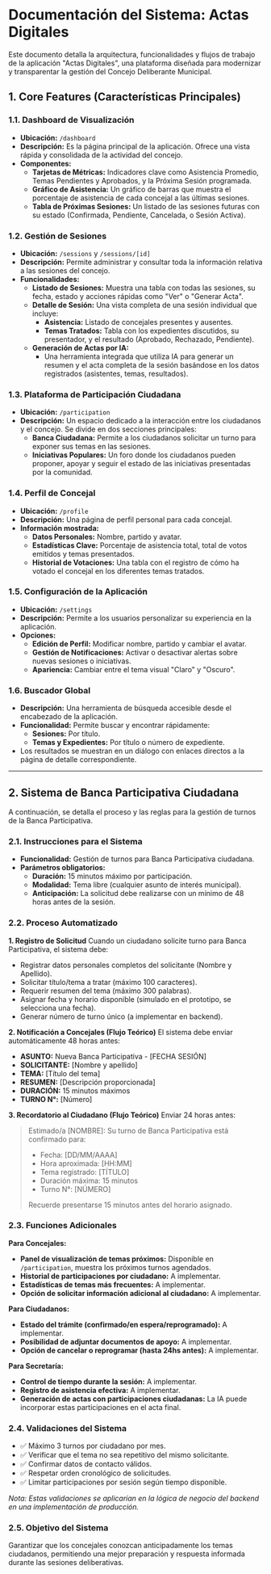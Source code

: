 # Documentación del Sistema: Actas Digitales

Este documento detalla la arquitectura, funcionalidades y flujos de trabajo de la aplicación "Actas Digitales", una plataforma diseñada para modernizar y transparentar la gestión del Concejo Deliberante Municipal.

## 1. Core Features (Características Principales)

### 1.1. Dashboard de Visualización
- **Ubicación:** `/dashboard`
- **Descripción:** Es la página principal de la aplicación. Ofrece una vista rápida y consolidada de la actividad del concejo.
- **Componentes:**
    - **Tarjetas de Métricas:** Indicadores clave como Asistencia Promedio, Temas Pendientes y Aprobados, y la Próxima Sesión programada.
    - **Gráfico de Asistencia:** Un gráfico de barras que muestra el porcentaje de asistencia de cada concejal a las últimas sesiones.
    - **Tabla de Próximas Sesiones:** Un listado de las sesiones futuras con su estado (Confirmada, Pendiente, Cancelada, o Sesión Activa).

### 1.2. Gestión de Sesiones
- **Ubicación:** `/sessions` y `/sessions/[id]`
- **Descripción:** Permite administrar y consultar toda la información relativa a las sesiones del concejo.
- **Funcionalidades:**
    - **Listado de Sesiones:** Muestra una tabla con todas las sesiones, su fecha, estado y acciones rápidas como "Ver" o "Generar Acta".
    - **Detalle de Sesión:** Una vista completa de una sesión individual que incluye:
        - **Asistencia:** Listado de concejales presentes y ausentes.
        - **Temas Tratados:** Tabla con los expedientes discutidos, su presentador, y el resultado (Aprobado, Rechazado, Pendiente).
    - **Generación de Actas por IA:**
        - Una herramienta integrada que utiliza IA para generar un resumen y el acta completa de la sesión basándose en los datos registrados (asistentes, temas, resultados).

### 1.3. Plataforma de Participación Ciudadana
- **Ubicación:** `/participation`
- **Descripción:** Un espacio dedicado a la interacción entre los ciudadanos y el concejo. Se divide en dos secciones principales:
    - **Banca Ciudadana:** Permite a los ciudadanos solicitar un turno para exponer sus temas en las sesiones.
    - **Iniciativas Populares:** Un foro donde los ciudadanos pueden proponer, apoyar y seguir el estado de las iniciativas presentadas por la comunidad.

### 1.4. Perfil de Concejal
- **Ubicación:** `/profile`
- **Descripción:** Una página de perfil personal para cada concejal.
- **Información mostrada:**
    - **Datos Personales:** Nombre, partido y avatar.
    - **Estadísticas Clave:** Porcentaje de asistencia total, total de votos emitidos y temas presentados.
    - **Historial de Votaciones:** Una tabla con el registro de cómo ha votado el concejal en los diferentes temas tratados.

### 1.5. Configuración de la Aplicación
- **Ubicación:** `/settings`
- **Descripción:** Permite a los usuarios personalizar su experiencia en la aplicación.
- **Opciones:**
    - **Edición de Perfil:** Modificar nombre, partido y cambiar el avatar.
    - **Gestión de Notificaciones:** Activar o desactivar alertas sobre nuevas sesiones o iniciativas.
    - **Apariencia:** Cambiar entre el tema visual "Claro" y "Oscuro".

### 1.6. Buscador Global
- **Descripción:** Una herramienta de búsqueda accesible desde el encabezado de la aplicación.
- **Funcionalidad:** Permite buscar y encontrar rápidamente:
    - **Sesiones:** Por título.
    - **Temas y Expedientes:** Por título o número de expediente.
- Los resultados se muestran en un diálogo con enlaces directos a la página de detalle correspondiente.

---

## 2. Sistema de Banca Participativa Ciudadana

A continuación, se detalla el proceso y las reglas para la gestión de turnos de la Banca Participativa.

### 2.1. Instrucciones para el Sistema
- **Funcionalidad:** Gestión de turnos para Banca Participativa ciudadana.
- **Parámetros obligatorios:**
    - **Duración:** 15 minutos máximo por participación.
    - **Modalidad:** Tema libre (cualquier asunto de interés municipal).
    - **Anticipación:** La solicitud debe realizarse con un mínimo de 48 horas antes de la sesión.

### 2.2. Proceso Automatizado

**1. Registro de Solicitud**
Cuando un ciudadano solicite turno para Banca Participativa, el sistema debe:
- Registrar datos personales completos del solicitante (Nombre y Apellido).
- Solicitar título/tema a tratar (máximo 100 caracteres).
- Requerir resumen del tema (máximo 300 palabras).
- Asignar fecha y horario disponible (simulado en el prototipo, se selecciona una fecha).
- Generar número de turno único (a implementar en backend).

**2. Notificación a Concejales (Flujo Teórico)**
El sistema debe enviar automáticamente 48 horas antes:
- **ASUNTO:** Nueva Banca Participativa - [FECHA SESIÓN]
- **SOLICITANTE:** [Nombre y apellido]
- **TEMA:** [Título del tema]
- **RESUMEN:** [Descripción proporcionada]
- **DURACIÓN:** 15 minutos máximos
- **TURNO N°:** [Número]

**3. Recordatorio al Ciudadano (Flujo Teórico)**
Enviar 24 horas antes:
> Estimado/a [NOMBRE]:
> Su turno de Banca Participativa está confirmado para:
> - Fecha: [DD/MM/AAAA]
> - Hora aproximada: [HH:MM]
> - Tema registrado: [TÍTULO]
> - Duración máxima: 15 minutos
> - Turno N°: [NÚMERO]
>
> Recuerde presentarse 15 minutos antes del horario asignado.

### 2.3. Funciones Adicionales

**Para Concejales:**
- **Panel de visualización de temas próximos:** Disponible en `/participation`, muestra los próximos turnos agendados.
- **Historial de participaciones por ciudadano:** A implementar.
- **Estadísticas de temas más frecuentes:** A implementar.
- **Opción de solicitar información adicional al ciudadano:** A implementar.

**Para Ciudadanos:**
- **Estado del trámite (confirmado/en espera/reprogramado):** A implementar.
- **Posibilidad de adjuntar documentos de apoyo:** A implementar.
- **Opción de cancelar o reprogramar (hasta 24hs antes):** A implementar.

**Para Secretaría:**
- **Control de tiempo durante la sesión:** A implementar.
- **Registro de asistencia efectiva:** A implementar.
- **Generación de actas con participaciones ciudadanas:** La IA puede incorporar estas participaciones en el acta final.

### 2.4. Validaciones del Sistema

- ✅ Máximo 3 turnos por ciudadano por mes.
- ✅ Verificar que el tema no sea repetitivo del mismo solicitante.
- ✅ Confirmar datos de contacto válidos.
- ✅ Respetar orden cronológico de solicitudes.
- ✅ Limitar participaciones por sesión según tiempo disponible.

*Nota: Estas validaciones se aplicarían en la lógica de negocio del backend en una implementación de producción.*

### 2.5. Objetivo del Sistema
Garantizar que los concejales conozcan anticipadamente los temas ciudadanos, permitiendo una mejor preparación y respuesta informada durante las sesiones deliberativas.
